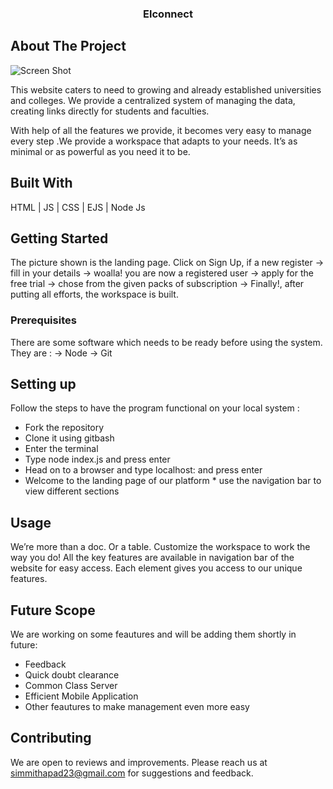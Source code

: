 
  <h3 align="center">Elconnect</h3>


## About The Project

![Screen Shot](https://www.linkpicture.com/q/screencapture-localhost-8080-2023-01-08-14_44_54.png)

This website caters to need to growing and already established universities and colleges. We provide a centralized system of managing the data, creating links directly for students and faculties.  

With help of all the features we provide, it becomes very easy to manage every step .We provide a workspace that adapts to your needs. It’s as minimal or as powerful as you need it to be.

## Built With

HTML | JS | CSS | EJS | Node Js

## Getting Started

The picture shown is the landing page. Click on Sign Up, if a new register -> fill in your details
-> woalla! you are now a registered user
-> apply for the free trial
-> chose from the given packs of subscription
-> Finally!, after putting all efforts, the workspace is built.

### Prerequisites

There are some software which needs to be ready before using the system.
They are :
-> Node 
-> Git

## Setting up

Follow the steps to have the program functional on your local system :

 * Fork the repository
 * Clone it using gitbash
 * Enter the terminal 
 * Type node index.js and press enter
 * Head on to a browser and type localhost: <local-host-id obtained in terminal> and press enter
 * Welcome to the landing page of our platform
       * use the navigation bar to view different sections
 
## Usage

We’re more than a doc. Or a table. Customize the workspace to work the way you do! All the key features are available in navigation bar of the website for easy access. Each element gives you access to our unique features.

## Future Scope

We are working on some feautures and will be adding them shortly in future:

 * Feedback
 * Quick doubt clearance
 * Common Class Server
 * Efficient Mobile Application
 * Other feautures to make management even more easy

## Contributing

We are open to reviews and improvements. Please reach us at simmithapad23@gmail.com for suggestions and feedback.

